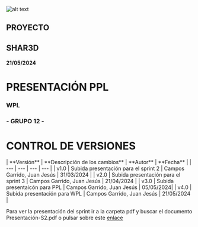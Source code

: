 ![alt text](/img/logo.png)

## **PROYECTO**

## **SHAR3D**

#### 21/05/2024

# **PRESENTACIÓN PPL**


### **WPL**

### **- GRUPO 12 -** 

# **CONTROL DE VERSIONES**
<div class="markdown-table">
| **Versión** | **Descripción de los cambios** | **Autor** | **Fecha** |
| --- | --- | --- | --- |
| v1.0 | Subida presentación para el sprint 2    | Campos Garrido, Juan Jesús    | 31/03/2024 |
| v2.0 | Subida presentación para el sprint 3    | Campos Garrido, Juan Jesús    | 21/04/2024 |
| v3.0 | Subida presentaicón para PPL | Campos Garrido, Juan Jesús | 05/05/2024|
| v4.0 | Subida presentación para WPL | Campos Garrido, Juan Jesús | 21/05/2024 |
</div>

Para ver la presentación del sprint ir a la carpeta pdf y buscar el documento Presentación-S2.pdf o pulsar sobre este [enlace](/pdf/Presentación-WPL.pdf)